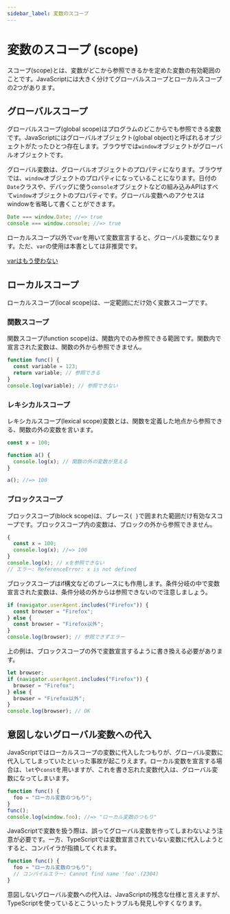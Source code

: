 ```yaml
---
sidebar_label: 変数のスコープ
---
```


# 変数のスコープ (scope)

スコープ(scope)とは、変数がどこから参照できるかを定めた変数の有効範囲のことです。JavaScriptには大きく分けてグローバルスコープとローカルスコープの2つがあります。

## グローバルスコープ

グローバルスコープ(global scope)はプログラムのどこからでも参照できる変数です。JavaScriptにはグローバルオブジェクト(global object)と呼ばれるオブジェクトがたったひとつ存在します。ブラウザでは`window`オブジェクトがグローバルオブジェクトです。

グローバル変数は、グローバルオブジェクトのプロパティになります。ブラウザでは、`window`オブジェクトのプロパティになっていることになります。日付の`Date`クラスや、デバッグに使う`console`オブジェクトなどの組み込みAPIはすべて`window`オブジェクトのプロパティです。グローバル変数へのアクセスはwindowを省略して書くことができます。

```javascript
Date === window.Date; //=> true
console === window.console; //=> true
```

ローカルスコープ以外で`var`を用いて変数宣言すると、グローバル変数になります。ただ、`var`の使用は本書としては非推奨です。

[varはもう使わない](../values-types-variables/vars-problems.md)

## ローカルスコープ

ローカルスコープ(local scope)は、一定範囲にだけ効く変数スコープです。

### 関数スコープ

関数スコープ(function scope)は、関数内でのみ参照できる範囲です。関数内で宣言された変数は、関数の外から参照できません。

```javascript
function func() {
  const variable = 123;
  return variable; // 参照できる
}
console.log(variable); // 参照できない
```

### レキシカルスコープ

レキシカルスコープ(lexical scope)変数とは、関数を定義した地点から参照できる、関数の外の変数を言います。

```javascript
const x = 100;

function a() {
  console.log(x); // 関数の外の変数が見える
}

a(); //=> 100
```

### ブロックスコープ

ブロックスコープ(block scope)は、ブレース`{ }`で囲まれた範囲だけ有効なスコープです。ブロックスコープ内の変数は、ブロックの外から参照できません。

```javascript
{
  const x = 100;
  console.log(x); //=> 100
}
console.log(x); // xを参照できない
// エラー: ReferenceError: x is not defined
```

ブロックスコープはif構文などのブレースにも作用します。条件分岐の中で変数宣言された変数は、条件分岐の外からは参照できないので注意しましょう。

```javascript
if (navigator.userAgent.includes("Firefox")) {
  const browser = "Firefox";
} else {
  const browser = "Firefox以外";
}
console.log(browser); // 参照できずエラー
```

上の例は、ブロックスコープの外で変数宣言するように書き換える必要があります。

```javascript
let browser;
if (navigator.userAgent.includes("Firefox")) {
  browser = "Firefox";
} else {
  browser = "Firefox以外";
}
console.log(browser); // OK
```

## 意図しないグローバル変数への代入

JavaScriptではローカルスコープの変数に代入したつもりが、グローバル変数に代入してしまっていたといった事故が起こりえます。ローカル変数を宣言する場合は、`let`や`const`を用いますが、これを書き忘れた変数代入は、グローバル変数になってしまいます。

```javascript
function func() {
  foo = "ローカル変数のつもり";
}
func();
console.log(window.foo); //=> "ローカル変数のつもり"
```

JavaScriptで変数を扱う際は、誤ってグローバル変数を作ってしまわないよう注意が必要です。一方、TypeScriptでは変数宣言されていない変数に代入しようとすると、コンパイラが指摘してくれます。

```typescript
function func() {
  foo = "ローカル変数のつもり";
  // コンパイルエラー: Cannot find name 'foo'.(2304)
}
```

意図しないグローバル変数への代入は、JavaScriptの残念な仕様と言えますが、TypeScriptを使っているとこういったトラブルも発見しやすくなります。

